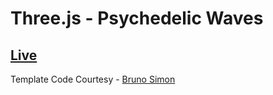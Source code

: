 # Three.js - Psychedelic Waves
## [Live](https://psychedelic-waves.netlify.app/)
Template Code Courtesy - [Bruno Simon](https://github.com/brunosimon)
